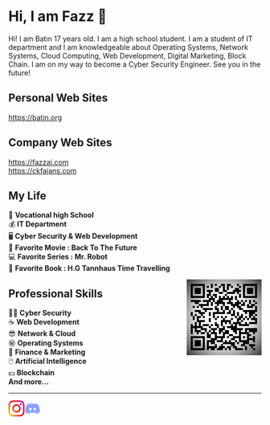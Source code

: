 Hi, I am Fazz :wave:
======================

Hi! I am Batın 17 years old. I am a high school student. I am a student of IT department and I am knowledgeable about Operating Systems, Network Systems, Cloud Computing, Web Development, Digital Marketing, Block Chain. I am on my way to become a Cyber Security Engineer. See you in the future!


Personal Web Sites
-------
https://batin.org<br>

Company Web Sites
-------

https://fazzai.com<br>
https://ckfajans.com<br>


My Life
-------
:gem:     **Vocational high School**<br>
:moneybag:   **IT Department**<br>
:desktop_computer: **Cyber Security & Web Development**<br>
:car: **Favorite Movie : Back To The Future**<br>
:computer: **Favorite Series : Mr. Robot**<br>
:book: **Favorite Book : H.G Tannhaus Time Travelling**<br>

<img align="right" alt="Barkod" src="img/Fazz.jpg" />

Professional Skills
------------ 
:guardsman:      **Cyber Security** <br>
:coffee:         **Web Development**<br>
:sunglasses:     **Network & Cloud**<br>
:secret:         **Operating Systems**<br>
:ox:             **Finance & Marketing**<br>
:computer_mouse: **Artificial Intelligence**<br>
:dollar:         **Blockchain**<br>
**And more...**<br>

- - -

<a href="https://instagram.com/fazz.py">
    <img height="32" align="left" alt="instagram" src="img/instagram.png" />
</a>

<a href="https://discord.gg/5rkXA8Y6hn">
    <img height="32" align="left" alt="Discord" src="img/discord.png" />
</a>


